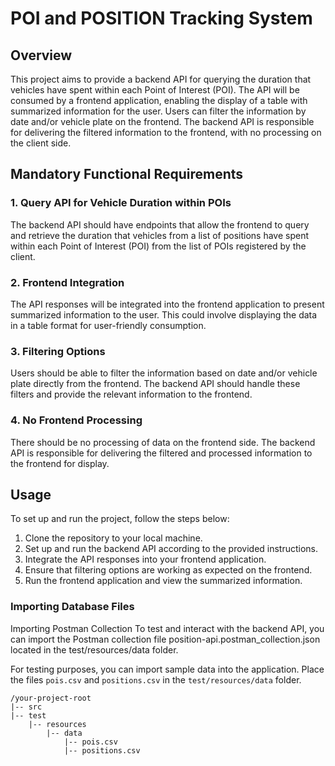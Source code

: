 # POI and POSITION Tracking System

## Overview

This project aims to provide a backend API for querying the duration that vehicles have spent within each Point of Interest (POI). The API will be consumed by a frontend application, enabling the display of a table with summarized information for the user. Users can filter the information by date and/or vehicle plate on the frontend. The backend API is responsible for delivering the filtered information to the frontend, with no processing on the client side.

## Mandatory Functional Requirements

### 1. Query API for Vehicle Duration within POIs

The backend API should have endpoints that allow the frontend to query and retrieve the duration that vehicles from a list of positions have spent within each Point of Interest (POI) from the list of POIs registered by the client.

### 2. Frontend Integration

The API responses will be integrated into the frontend application to present summarized information to the user. This could involve displaying the data in a table format for user-friendly consumption.

### 3. Filtering Options

Users should be able to filter the information based on date and/or vehicle plate directly from the frontend. The backend API should handle these filters and provide the relevant information to the frontend.

### 4. No Frontend Processing

There should be no processing of data on the frontend side. The backend API is responsible for delivering the filtered and processed information to the frontend for display.

## Usage

To set up and run the project, follow the steps below:

1. Clone the repository to your local machine.
2. Set up and run the backend API according to the provided instructions.
3. Integrate the API responses into your frontend application.
4. Ensure that filtering options are working as expected on the frontend.
5. Run the frontend application and view the summarized information.


### Importing Database Files

Importing Postman Collection
To test and interact with the backend API, you can import the Postman collection file position-api.postman_collection.json located in the test/resources/data folder.

For testing purposes, you can import sample data into the application. Place the files `pois.csv` and `positions.csv` in the `test/resources/data` folder.

```plaintext
/your-project-root
|-- src
|-- test
    |-- resources
        |-- data
            |-- pois.csv
            |-- positions.csv

